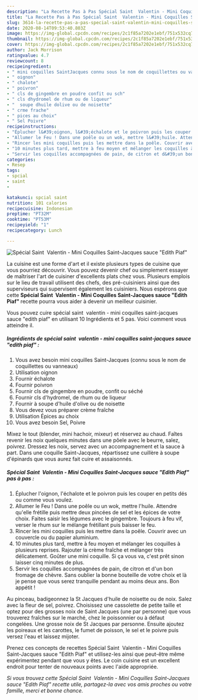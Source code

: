 ```yaml
---
description: "La Recette Pas à Pas Spécial Saint  Valentin - Mini Coquilles Saint-Jacques sauce &amp;#34;Edith Piaf&amp;#34;"
title: "La Recette Pas à Pas Spécial Saint  Valentin - Mini Coquilles Saint-Jacques sauce &amp;#34;Edith Piaf&amp;#34;"
slug: 3614-la-recette-pas-a-pas-special-saint-valentin-mini-coquilles-saint-jacques-sauce-and-34-edith-piaf-and-34
date: 2020-08-14T09:53:40.803Z
image: https://img-global.cpcdn.com/recipes/2c1f85a7202e1ebf/751x532cq70/special-saint-valentin-mini-coquilles-saint-jacques-sauce-edith-piaf-photo-principale-de-la-recette.jpg
thumbnail: https://img-global.cpcdn.com/recipes/2c1f85a7202e1ebf/751x532cq70/special-saint-valentin-mini-coquilles-saint-jacques-sauce-edith-piaf-photo-principale-de-la-recette.jpg
cover: https://img-global.cpcdn.com/recipes/2c1f85a7202e1ebf/751x532cq70/special-saint-valentin-mini-coquilles-saint-jacques-sauce-edith-piaf-photo-principale-de-la-recette.jpg
author: Jack Morrison
ratingvalue: 4.7
reviewcount: 8
recipeingredient:
- " mini coquilles SaintJacques connu sous le nom de coquillettes ou vanneaux"
- " oignon"
- " chalote"
- " poivron"
- " cls de gingembre en poudre confit ou sch"
- " cls dhydromel de rhum ou de liqueur"
- "  soupe dhuile dolive ou de noisette"
- " crme frache"
- " pices au choix"
- " Sel Poivre"
recipeinstructions:
- "Éplucher l&#39;oignon, l&#39;échalote et le poivron puis les couper en petits dés ou comme vous voulez."
- "Allumer le Feu ! Dans une poêle ou un wok, mettre l&#39;huile. Attendre qu&#39;elle frétille puis mettre deux pincées de sel et les épices de votre choix. Faites saisir les légumes avec le gingembre. Toujours à feu vif, verser le rhum sur le mélange frétillant puis baisser le feu."
- "Rincer les mini coquilles puis les mettre dans la poêle. Couvrir avec un couvercle ou du papier aluminium."
- "10 minutes plus tard, mettre à feu moyen et mélanger les coquilles à plusieurs reprises. Rajouter la crème fraîche et mélanger très délicatement. Goûter une mini coquille. Si ça vous va, c&#39;est prêt sinon laisser cinq minutes de plus."
- "Servir les coquilles accompagnées de pain, de citron et d&#39;un bon fromage de chèvre. Sans oublier la bonne bouteille de votre choix et là je pense que vous serez tranquille pendant au moins deux ans. Bon appétit !"
categories:
- Resep
tags:
- spcial
- saint
- 

katakunci: spcial saint  
nutrition: 101 calories
recipecuisine: Indonesian
preptime: "PT32M"
cooktime: "PT53M"
recipeyield: "1"
recipecategory: Lunch

---
```



![Spécial Saint  Valentin - Mini Coquilles Saint-Jacques sauce &#34;Edith Piaf&#34;](https://img-global.cpcdn.com/recipes/2c1f85a7202e1ebf/751x532cq70/special-saint-valentin-mini-coquilles-saint-jacques-sauce-edith-piaf-photo-principale-de-la-recette.jpg)

La cuisine est une forme d'art et il existe plusieurs types de cuisine que vous pourriez découvrir. Vous pouvez devenir chef ou simplement essayer de maîtriser l'art de cuisiner d'excellents plats chez vous. Plusieurs emplois sur le lieu de travail utilisent des chefs, des pré-cuisiniers ainsi que des superviseurs qui supervisent également les cuisiniers. Nous espérons que cette <strong> Spécial Saint  Valentin - Mini Coquilles Saint-Jacques sauce &#34;Edith Piaf&#34; </strong> recette pourra vous aider à devenir un meilleur cuisinier.

<!--inarticleads1-->

Vous pouvez cuire spécial saint  valentin - mini coquilles saint-jacques sauce &#34;edith piaf&#34; en utilisant 10 Ingrédients et 5 pas. Voici comment vous atteindre il.

##### Ingrédients de spécial saint  valentin - mini coquilles saint-jacques sauce &#34;edith piaf&#34; :

1. Vous avez besoin  mini coquilles Saint-Jacques (connu sous le nom de coquillettes ou vanneaux)
1. Utilisation  oignon
1. Fournir  échalote
1. Fournir  poivron
1. Fournir  cls de gingembre en poudre, confit ou séché
1. Fournir  cls d&#39;hydromel, de rhum ou de liqueur
1. Fournir  à soupe d&#39;huile d&#39;olive ou de noisette
1. Vous devez vous préparer  crème fraîche
1. Utilisation  Épices au choix
1. Vous avez besoin  Sel, Poivre


Mixez le tout (blender, mini hachoir, mixeur) et réservez au chaud. Faîtes revenir les noix quelques minutes dans une pôele avec le beurre, salez, poivrez. Dressez les noix, servez avec un accompagnement et la sauce à part. Dans une coquille Saint-Jacques, répartissez une cuillère à soupe d&#39;épinards que vous aurez fait cuire et assaisonnés. 

<!--inarticleads2-->

##### Spécial Saint  Valentin - Mini Coquilles Saint-Jacques sauce &#34;Edith Piaf&#34; pas à pas :

1. Éplucher l&#39;oignon, l&#39;échalote et le poivron puis les couper en petits dés ou comme vous voulez.
1. Allumer le Feu ! Dans une poêle ou un wok, mettre l&#39;huile. Attendre qu&#39;elle frétille puis mettre deux pincées de sel et les épices de votre choix. Faites saisir les légumes avec le gingembre. Toujours à feu vif, verser le rhum sur le mélange frétillant puis baisser le feu.
1. Rincer les mini coquilles puis les mettre dans la poêle. Couvrir avec un couvercle ou du papier aluminium.
1. 10 minutes plus tard, mettre à feu moyen et mélanger les coquilles à plusieurs reprises. Rajouter la crème fraîche et mélanger très délicatement. Goûter une mini coquille. Si ça vous va, c&#39;est prêt sinon laisser cinq minutes de plus.
1. Servir les coquilles accompagnées de pain, de citron et d&#39;un bon fromage de chèvre. Sans oublier la bonne bouteille de votre choix et là je pense que vous serez tranquille pendant au moins deux ans. Bon appétit !


Au pinceau, badigeonnez la St Jacques d&#39;huile de noisette ou de noix. Salez avec la fleur de sel, poivrez. Choisissez une cassolette de petite taille et optez pour des grosses noix de Saint Jacques (une par personne) que vous trouverez fraîches sur le marché, chez le poissonnier ou à défaut congelées. Une grosse noix de St Jacques par personne. Ensuite ajoutez les poireaux et les carottes, le fumet de poisson, le sel et le poivre puis versez l&#39;eau et laissez mijoter. 

<!--inarticleads1-->

<p>
Prenez ces concepts de recettes Spécial Saint  Valentin - Mini Coquilles Saint-Jacques sauce &#34;Edith Piaf&#34; et utilisez-les ainsi que peut-être même expérimentez pendant que vous y êtes. Le coin cuisine est un excellent endroit pour tenter de nouveaux points avec l'aide appropriée.
</p>

<p>
<i>Si vous trouvez cette Spécial Saint  Valentin - Mini Coquilles Saint-Jacques sauce &#34;Edith Piaf&#34; recette utile, partagez-la avec vos amis proches ou votre famille, merci et bonne chance.</i>
</p>
